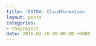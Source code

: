 ```yaml
---
title: 'EXTRA: CloudFormation'
layout: posts
categories:
- theproject
date: 2018-02-20 00:00:00 +0000
---
```

